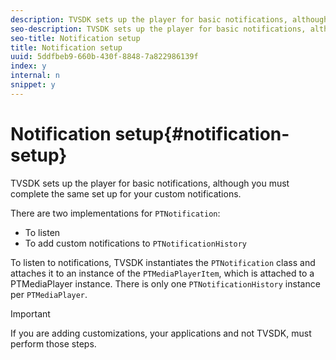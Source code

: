 ```yaml
---
description: TVSDK sets up the player for basic notifications, although you must complete the same set up for your custom notifications.
seo-description: TVSDK sets up the player for basic notifications, although you must complete the same set up for your custom notifications.
seo-title: Notification setup
title: Notification setup
uuid: 5ddfbeb9-660b-430f-8848-7a822986139f
index: y
internal: n
snippet: y
---
```


# Notification setup{#notification-setup}

TVSDK sets up the player for basic notifications, although you must complete the same set up for your custom notifications.

There are two implementations for `PTNotification`:

* To listen 
* To add custom notifications to `PTNotificationHistory`

To listen to notifications, TVSDK instantiates the `PTNotification` class and attaches it to an instance of the `PTMediaPlayerItem`, which is attached to a PTMediaPlayer instance. There is only one `PTNotificationHistory` instance per `PTMediaPlayer`.

>[!IMPORTANT]
>
>If you are adding customizations, your applications and not TVSDK, must perform those steps.

